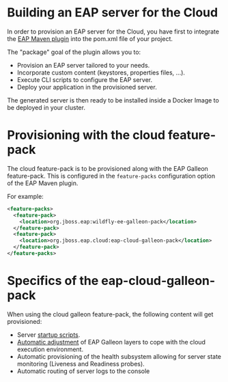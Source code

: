 # Building an EAP server for the Cloud

In order to provision an EAP server for the Cloud, you have first to integrate the [EAP Maven plugin](https://github.com/jbossas/eap-maven-plugin/)
into the pom.xml file of your project.

The "package" goal of the plugin allows you to:

* Provision an EAP server tailored to your needs.
* Incorporate custom content (keystores, properties files, ...).
* Execute CLI scripts to configure the EAP server.
* Deploy your application in the provisioned server.

The generated server is then ready to be installed inside a Docker Image to be deployed in your cluster.

# Provisioning with the cloud feature-pack

The cloud feature-pack is to be provisioned along with the EAP Galleon feature-pack. This is configured in the ``feature-packs`` configuration option 
of the EAP Maven plugin.

For example:

```xml
<feature-packs>
  <feature-pack>
    <location>org.jboss.eap:wildfly-ee-galleon-pack</location>
  </feature-pack>
  <feature-pack>
    <location>org.jboss.eap.cloud:eap-cloud-galleon-pack</location>
  </feature-pack>
</feature-packs>
```

# Specifics of the eap-cloud-galleon-pack

When using the cloud galleon feature-pack, the following content will get provisioned:
* Server [startup scripts](launch.md).
* [Automatic adjustment](layers.md) of EAP Galleon layers to cope with the cloud execution environment.
* Automatic provisioning of the health subsystem allowing for server state monitoring (Liveness and Readiness probes).
* Automatic routing of server logs to the console